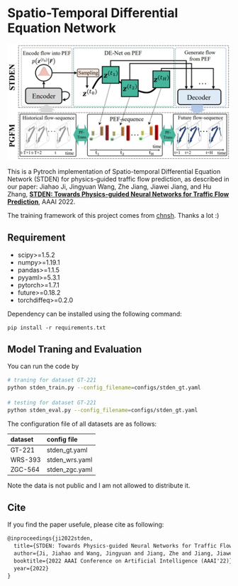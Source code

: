 # Spatio-Temporal Differential Equation Network

![STDEN framework](https://github.com/Echo-Ji/STDEN/blob/main/assets/framework.jpg)

This is a Pytroch implementation of Spatio-temporal Differential Equation Network (STDEN) for physics-guided traffic flow prediction, as described in our paper:
Jiahao Ji, Jingyuan Wang, Zhe Jiang, Jiawei Jiang, and Hu Zhang, **[STDEN: Towards Physics-guided Neural Networks for Traffic Flow Prediction](https://www.bigscity.com/publications/stden-towards-physics-guided-neural-networks-for-traffic-flow-prediction/)**, AAAI 2022. 

The training framework of this project comes from [chnsh](https://github.com/chnsh/DCRNN_PyTorch). Thanks a lot :)

## Requirement

* scipy>=1.5.2
* numpy>=1.19.1
* pandas>=1.1.5
* pyyaml>=5.3.1
* pytorch>=1.7.1
* future>=0.18.2
* torchdiffeq>=0.2.0

Dependency can be installed using the following command:

```
pip install -r requirements.txt
```

## Model Traning and Evaluation

You can run the code by
```bash
# traning for dataset GT-221
python stden_train.py --config_filename=configs/stden_gt.yaml

# testing for dataset GT-221
python stden_eval.py --config_filename=configs/stden_gt.yaml
```
The configuration file of all datasets are as follows:

|dataset|config file|
|:--|:--|
|GT-221|stden_gt.yaml|
|WRS-393|stden_wrs.yaml|
|ZGC-564|stden_zgc.yaml|

Note the data is not public and I am not allowed to distribute it.

## Cite

If you find the paper usefule, please cite as following:

```tex
@inproceedings{ji2022stden,
  title={STDEN: Towards Physics-guided Neural Networks for Traffic Flow Prediction},
  author={Ji, Jiahao and Wang, Jingyuan and Jiang, Zhe and Jiang, Jiawei and Zhang, Hu},
  booktitle={2022 AAAI Conference on Artificial Intelligence (AAAI'22)},
  year={2022} 
}
```